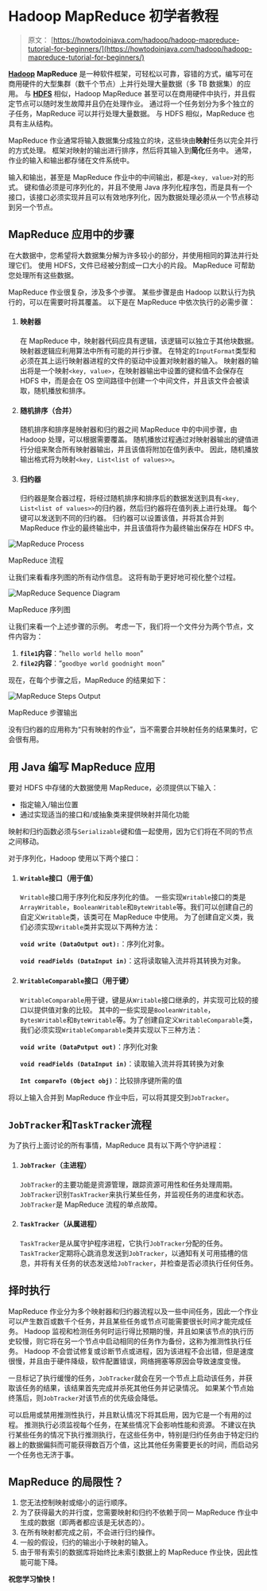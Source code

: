 # Hadoop MapReduce 初学者教程

> 原文： [https://howtodoinjava.com/hadoop/hadoop-mapreduce-tutorial-for-beginners/](https://howtodoinjava.com/hadoop/hadoop-mapreduce-tutorial-for-beginners/)

[**Hadoop**](//howtodoinjava.com/big-data/hadoop/hadoop-big-data-tutorial/) **MapReduce** 是一种软件框架，可轻松以可靠，容错的方式，编写可在商用硬件的大型集群（数千个节点）上并行处理大量数据（多 TB 数据集）的应用。 与 [**HDFS**](//howtodoinjava.com/big-data/hadoop/hdfs-hadoop-distributed-file-system-architecture-tutorial/) 相似，Hadoop MapReduce 甚至可以在商用硬件中执行，并且假定节点可以随时发生故障并且仍在处理作业。 通过将一个任务划分为多个独立的子任务，MapReduce 可以并行处理大量数据。 与 HDFS 相似，MapReduce 也具有主从结构。

MapReduce 作业通常将输入数据集分成独立的块，这些块由**映射**任务以完全并行的方式处理。 框架对映射的输出进行排序，然后将其输入到**简化**任务中。 通常，作业的输入和输出都存储在文件系统中。

输入和输出，甚至是 MapReduce 作业中的中间输出，都是`<key, value>`对的形式。 键和值必须是可序列化的，并且不使用 Java 序列化程序包，而是具有一个接口，该接口必须实现并且可以有效地序列化，因为数据处理必须从一个节点移动到另一个节点。

## MapReduce 应用中的步骤

在大数据中，您希望将大数据集分解为许多较小的部分，并使用相同的算法并行处理它们。 使用 HDFS，文件已经被分割成一口大小的片段。 MapReduce 可帮助您处理所有这些数据。

MapReduce 作业很复杂，涉及多个步骤。 某些步骤是由 Hadoop 以默认行为执行的，可以在需要时将其覆盖。 以下是在 MapReduce 中依次执行的必需步骤：

1.  #### 映射器

    在 MapReduce 中，映射器代码应具有逻辑，该逻辑可以独立于其他块数据。 映射器逻辑应利用算法中所有可能的并行步骤。 在特定的`InputFormat`类型和必须在其上运行映射器进程的文件的驱动中设置对映射器的输入。 映射器的输出将是一个映射`<key, value>`，在映射器输出中设置的键和值不会保存在 HDFS 中，而是会在 OS 空间路径中创建一个中间文件，并且该文件会被读取，随机播放和排序。

2.  #### 随机排序（合并）

    随机排序和排序是映射器和归约器之间 MapReduce 中的中间步骤，由 Hadoop 处理，可以根据需要覆盖。 随机播放过程通过对映射器输出的键值进行分组来聚合所有映射器输出，并且该值将附加在值列表中。 因此，随机播放输出格式将为映射`<key, List<list of values>>`。

3.  #### 归约器

    归约器是聚合器过程，将经过随机排序和排序后的数据发送到具有`<key, List<list of values>>`的归约器，然后归约器将在值列表上进行处理。 每个键可以发送到不同的归约器。 归约器可以设置该值，并将其合并到 MapReduce 作业的最终输出中，并且该值将作为最终输出保存在 HDFS 中。

![MapReduce Process](img/559f3fe473516a8415a90855ea5bbad9.png)

MapReduce 流程



让我们来看看序列图的所有动作信息。 这将有助于更好地可视化整个过程。

![MapReduce Sequence Diagram](img/53d5c28699cb2d831d0dabc2c437007e.png)

MapReduce 序列图



让我们来看一个上述步骤的示例。 考虑一下，我们将一个文件分为两个节点，文件内容为：

1.  **`file1`内容**：“`hello world hello moon`”
2.  **`file2`内容**：“`goodbye world goodnight moon`”

现在，在每个步骤之后，MapReduce 的结果如下：

![MapReduce Steps Output](img/a7d80ee246baa5051c9d60401f2c6931.png)

MapReduce 步骤输出



没有归约器的应用称为“只有映射的作业”，当不需要合并映射任务的结果集时，它会很有用。

## 用 Java 编写 MapReduce 应用

要对 HDFS 中存储的大数据使用 MapReduce，必须提供以下输入：

*   指定输入/输出位置
*   通过实现适当的接口和/或抽象类来提供映射并简化功能

映射和归约函数必须与`Serializable`键和值一起使用，因为它们将在不同的节点之间移动。

对于序列化，Hadoop 使用以下两个接口：

1.  #### `Writable`接口（用于值）

    `Writable`接口用于序列化和反序列化的值。 一些实现`Writable`接口的类是`ArrayWritable`，`BooleanWritable`和`ByteWritable`等。我们可以创建自己的自定义`Writable`类，该类可在 MapReduce 中使用。 为了创建自定义类，我们必须实现`Writable`类并实现以下两种方法：

    **`void write (DataOutput out):`**：序列化对象。

    **`void readFields (DataInput in)`**：这将读取输入流并将其转换为对象。

2.  #### `WritableComparable`接口（用于键）

    `WritableComparable`用于键，键是从`Writable`接口继承的，并实现可比较的接口以提供值对象的比较。 其中的一些实现是`BooleanWritable`，`BytesWritable`和`ByteWritable`等。为了创建自定义`WritableComparable`类，我们必须实现`WritableComparable`类并实现以下三种方法：

    **`void write (DataPutput out)`**：序列化对象

    **`void readFields (DataInput in)`**：读取输入流并将其转换为对象
    
    **`Int compareTo (Object obj)`**：比较排序键所需的值

将以上输入合并到 MapReduce 作业中后，可以将其提交到`JobTracker`。

## `JobTracker`和`TaskTracker`流程

为了执行上面讨论的所有事情，MapReduce 具有以下两个守护进程：

1.  #### `JobTracker`（主进程）

    `JobTracker`的主要功能是资源管理，跟踪资源可用性和任务处理周期。 `JobTracker`识别`TaskTracker`来执行某些任务，并监视任务的进度和状态。 `JobTracker`是 MapReduce 流程的单点故障。

2.  #### `TaskTracker`（从属进程）

    `TaskTracker`是从属守护程序进程，它执行`JobTracker`分配的任务。 `TaskTracker`定期将心跳消息发送到`JobTracker`，以通知有关可用插槽的信息，并将有关任务的状态发送给`JobTracker`，并检查是否必须执行任何任务。

## 择时执行

MapReduce 作业分为多个映射器和归约器流程以及一些中间任务，因此一个作业可以产生数百或数千个任务，并且某些任务或节点可能需要很长时间才能完成任务。 Hadoop 监视和检测任务何时运行得比预期的慢，并且如果该节点的执行历史较慢，则它将在另一个节点中启动相同的任务作为备份，这称为推测性执行任务。 Hadoop 不会尝试修复或诊断节点或进程，因为该进程不会出错，但是速度很慢，并且由于硬件降级，软件配置错误，网络拥塞等原因会导致速度变慢。

一旦标记了执行缓慢的任务，`JobTracker`就会在另一个节点上启动该任务，并获取该任务的结果，该结果首先完成并杀死其他任务并记录情况。 如果某个节点始终落后，则`JobTracker`对该节点的优先级会降低。

可以启用或禁用推测性执行，并且默认情况下将其启用，因为它是一个有用的过程。 推测执行必须监视每个任务，在某些情况下会影响性能和资源。 不建议在执行某些任务的情况下执行推测执行，在这些任务中，特别是归约任务由于特定归约器上的数据偏斜而可能获得数百万个值，这比其他任务需要更长的时间，而启动另一个任务也无济于事。

## MapReduce 的局限性？

1.  您无法控制映射或缩小的运行顺序。
2.  为了获得最大的并行度，您需要映射和归约不依赖于同一 MapReduce 作业中生成的数据（即两者都应该是无状态的）。
3.  在所有映射都完成之前，不会进行归约操作。
4.  一般的假设，归约的输出小于映射的输入。
5.  由于带有索引的数据库将始终比未索引数据上的 MapReduce 作业快，因此性能可能下降。

**祝您学习愉快！**